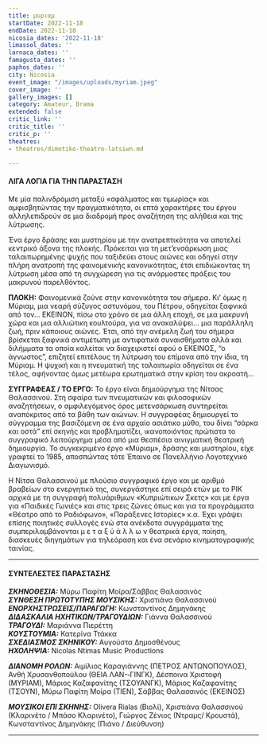 ```yaml
---
title: μυριαμ
startDate: 2022-11-18
endDate: 2022-11-18
nicosia_dates: '2022-11-18'
limassol_dates: ''
larnaca_dates: ''
famagusta_dates: ''
paphos_dates: ''
city: Nicosia
event_image: "/images/uploads/myriam.jpeg"
cover_image: ''
gallery_images: []
category: Amateur, Drama
extended: false
critic_link: ''
critic_title: ''
critic_p: ''
theatres:
- theatres/dimotiko-theatro-latsiwn.md

---
```

#### ΛΙΓΑ ΛΟΓΙΑ ΓΙΑ ΤΗΝ ΠΑΡΑΣΤΑΣΗ

Με μία παλινδρόμιση μεταξύ «σφάλματος και τιμωρίας» και αμφισβητώντας την πραγματικότητα, οι επτά χαρακτήρες του έργου αλληλεπιδρούν σε μια διαδρομή προς αναζήτηση της αλήθεια και της λύτρωσης.

Ένα έργο δράσης και μυστηρίου με την ανατρεπτικότητα να αποτελεί κεντρικό άξονα της πλοκής. Πρόκειται για τη μετ’ενσάρκωση μιας ταλαιπωρημένης ψυχής που ταξιδεύει στους αιώνες και οδηγεί στην πλήρη ανατροπή της φαινομενικής κανονικότητας, έτσι επιδιώκοντας τη λύτρωση μέσα από τη συγχώρεση για τις ανάρμοστες πράξεις του μακρυνού παρελθόντος.

**ΠΛΟΚΗ:** Φαινομενικά ζούνε στην κανονικότητα του σήμερα. Κι’ όμως η Μύριαμ, μια νεαρή σύζυγος αστυνόμου, του Πέτρου, οδηγείται ξαφνικά από τον... ΕΚΕΙΝΟΝ, πίσω στο χρόνο σε μια άλλη εποχή, σε μια μακρυνή χώρα και μια αλλιώτικη κουλτούρα, για να ανακαλύψει... μια παράλληλη ζωή, πριν κάποιους αιώνες. Έτσι, από την ανέμελη ζωή του σήμερα βρίσκεται ξαφνικά αντιμέτωπη με αντιφατικά συναισθήματα αλλά και διλήμματα τα οποία καλείται να διαχειριστεί αφού ο ΕΚΕΙΝΟΣ, “ο άγνωστος”, επιζητεί επιτέλους τη λύτρωση του επίμονα από την ίδια, τη Μύριαμ. Η ψυχική και η πνευματική της ταλαιπωρία οδηγείται σε ένα τέλος, αφήνοντας όμως μετέωρα ερωτηματικά στην κρίση του ακροατή...

**ΣΥΓΓΡΑΦΕΑΣ / ΤΟ ΕΡΓΟ:** Το έργο είναι δημιούργημα της Νίτσας Θαλασσινού. Στη σφαίρα των πνευματικών και φιλοσοφικών αναζητήσεων, ο αμφιλεγόμενος όρος μετενσάρκωση συντηρείται αναπόκριτος από τα βάθη των αιώνων. Η συγγραφέας δημιουργεί το σύγγραμμα της βασιζόμενη σε ένα αρχαίο ασιάτικο μύθο, του δίνει “σάρκα και οστά” επί σκηνής και προβληματίζει, ικανοποιόντας πρώτιστα το συγγραφικό λειτούργημα μέσα από μια θεσπέσια αινιγματική θεατρική δημιουργία. Το συγκεκριμένο έργο «Μύριαμ», δράσης και μυστηρίου, είχε γραφτεί το 1985, αποσπώντας τότε Έπαινο σε Πανελλήνιο Λογοτεχνικό Διαγωνισμό.

​Η Νίτσα Θαλασσινού με πλούσιο συγγραφικό έργο και με αριθμό βραβείων στο ενεργητικό της, συνεργάστηκε επί σειρά ετών με το ΡΙΚ αρχικά με τη συγγραφή πολυάριθμων «Κυπριώτικων Σκετς» και με έργα για «Παιδικές Γωνιές» και στις τρεις ζώνες όπως και για τα προγράμματα «Θέατρο από το Ραδιόφωνο», «Παράξενες Ιστορίες» κ.α. Έχει γράψει επίσης ποιητικές συλλογές ενώ στα ανέκδοτα συγγράμματα της συμπεριλαμβάνονται μ ε τ α ξ ύ ά λ λ ω ν θεατρικά έργα, ποίηση, διασκευές διηγημάτων για τηλεόραση και ένα σενάριο κινηματογραφικής ταινίας.

***

#### ΣΥΝΤΕΛΕΣΤΕΣ ΠΑΡΑΣΤΑΣΗΣ

**_ΣΚΗΝΟΘΕΣΙΑ:_** Μύρω Παφίτη Μοίρα/Σάββας Θαλασσινός  
**_ΣΥΝΘΕΣΗ ΠΡΩΤΟΤΥΠΗΣ ΜΟΥΣΙΚΗΣ:_** Χριστιάνα Θαλασσινού  
**_ΕΝΟΡΧΗΣΤΡΩΣΕΙΣ/ΠΑΡΑΓΩΓΗ:_** Κωνσταντίνος Δημηνάκης  
**_ΔΙΔΑΣΚΑΛΙΑ ΗΧΗΤΙΚΩΝ/ΤΡΑΓΟΥΔΙΩΝ:_** Γιάννα Θαλασσινού  
**_ΤΡΑΓΟΥΔΙ:_** Μαριάννα Πιερέττη  
**_ΚΟΥΣΤΟΥΜΙΑ:_** Κατερίνα Ττάκκα  
**_ΣΧΕΔΙΑΣΜΟΣ ΣΚΗΝΙΚΟΥ:_** Αυγούστα Δημοσθένους  
**_ΗΧΟΛΗΨΙΑ:_** Nicolas Ntimas Music Productions

**_ΔΙΑΝΟΜΗ ΡΟΛΩΝ:_** Αιμίλιος Καραγιάννης (ΠΕΤΡΟΣ ΑΝΤΩΝΟΠΟΥΛΟΣ), Ανθή Χρυσανθοπούλου (ΘΕΙΑ ΛΑΝ-­‐ΓΙΝΓΚ), Δέσποινα Χριστοφή (ΜΥΡΙΑΜ), Μάριος Καζαφανίτης (ΤΣΟΥΑΝΓΚ), Μάριος Καζαφανίτης (ΤΣΟΥΝ), Μύρω Παφίτη Μοίρα (ΤΙΕΝ), Σάββας Θαλασσινός (ΕΚΕΙΝΟΣ)

**_ΜΟΥΣΙΚΟΙ ΕΠΙ ΣΚΗΝΗΣ:_** Olivera Rialas (Βιολί), Χριστιάνα Θαλασσινού (Κλαρινέτο / Μπάσο Κλαρινέτο), Γιώργος Ζένιος (Ντραμς/ Κρουστά), Κωνσταντίνος Δημηνάκης (Πιάνο / Διεύθυνση)

***